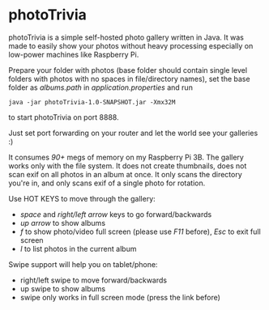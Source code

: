 # photoTrivia

photoTrivia  is a simple self-hosted photo gallery written in Java.
It was made to easily show your photos without heavy  processing especially on low-power machines like Raspberry Pi.

Prepare your folder with photos (base folder should contain single level folders with photos
with no spaces in file/directory names), set the base folder as *albums.path* in *application.properties* and run

`java -jar photoTrivia-1.0-SNAPSHOT.jar -Xmx32M`

to start photoTrivia on port 8888. 

Just set port forwarding on your router and let the world see your galleries :)

It consumes *90+* megs of memory on my Raspberry Pi 3B.
The gallery works only with the file system. It does not create thumbnails, does not scan exif on all photos in an album at once.
It only scans the directory you're in, and only scans exif of a single photo for rotation.

Use HOT KEYS to move through the gallery:

- *space* and *right/left arrow* keys to go forward/backwards
- *up arrow* to show albums
- *f* to show photo/video full screen (please use *F11* before), *Esc* to exit full screen
- *l* to list photos in the current album

Swipe support will help you on tablet/phone:

- right/left swipe to move forward/backwards
- up swipe to show albums
- swipe only works in full screen mode (press the link before)
